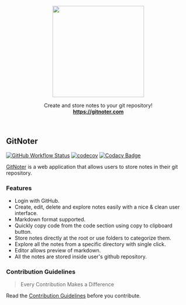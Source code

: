 <p align="center">
  <a href="https://gitnoter.com">
    <img src="https://raw.githubusercontent.com/vivekweb2013/gitnoter/main/frontend/public/logo.svg" width="250">
  </a>

  <p align="center">
    Create and store notes to your git repository!
    <br>
    <a href="https://gitnoter.com"><strong>https://gitnoter.com</strong></a>
  </p>
</p>

<br>

## GitNoter

[![GitHub Workflow Status](https://img.shields.io/github/workflow/status/vivekweb2013/gitnoter/Build/main?color=forestgreen)](https://github.com/vivekweb2013/gitnoter/actions?query=branch%3Amain)
[![codecov](https://codecov.io/gh/vivekweb2013/gitnoter/branch/main/graph/badge.svg?token=P40BDKYDBI)](https://codecov.io/gh/vivekweb2013/gitnoter)
[![Codacy Badge](https://app.codacy.com/project/badge/Grade/dca601a2e8dd40e682ed260eca85a5ab)](https://www.codacy.com/gh/vivekweb2013/gitnoter/dashboard?utm_source=github.com&amp;utm_medium=referral&amp;utm_content=vivekweb2013/gitnoter&amp;utm_campaign=Badge_Grade)

[GitNoter](https://gitnoter.com) is a web application that allows users to store notes in their git repository.

### Features
-   Login with GitHub.
-   Create, edit, delete and explore notes easily with a nice & clean user interface.
-   Markdown format supported.
-   Quickly copy code from the code section using copy to clipboard button.
-   Store notes directly at the root or use folders to categorize them.
-   Explore all the notes from a specific directory with single click.
-   Editor allows preview of markdown.
-   All the notes are stored inside user's github repository.

### Contribution Guidelines
> Every Contribution Makes a Difference

Read the [Contribution Guidelines](CONTRIBUTING.md) before you contribute.

